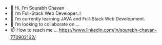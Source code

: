 - 👋 Hi, I’m Sourabh Chavan
- 👀 I’m  Full-Stack Web Developer..!
- 🌱 I’m currently learning JAVA and Full-Stack Web Development.
- 💞️ I’m looking to collaborate on ...
- 📫 How to reach me ... https://www.linkedin.com/in/sourabh-chavan-770902162/

<!---
src36/src36 is a ✨ special ✨ repository because its `README.md` (this file) appears on your GitHub profile.
You can click the Preview link to take a look at your changes.
--->
